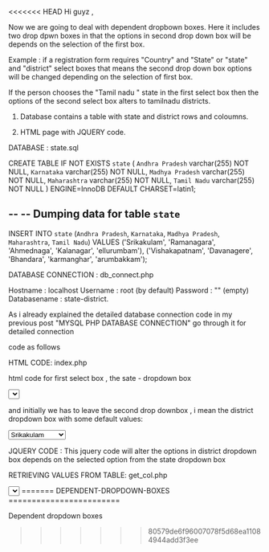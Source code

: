 <<<<<<< HEAD
Hi guyz ,

Now we are going to deal with dependent dropbown boxes. Here it includes two drop dpwn boxes in that the options in second drop down box will be depends on the selection of the first box.

Example :  if  a registration form requires "Country" and "State" or  "state" and "district" select boxes
 that means the second drop down box options will be changed depending on the selection of first box.

If the person chooses the "Tamil nadu " state in the first select box then the options of the second select box alters to tamilnadu districts.

1. Database contains a table with state and district rows and coloumns.

2. HTML page with JQUERY code.

DATABASE :  state.sql

CREATE TABLE IF NOT EXISTS `state` (
  `Andhra Pradesh` varchar(255) NOT NULL,
  `Karnataka` varchar(255) NOT NULL,
  `Madhya Pradesh` varchar(255) NOT NULL,
  `Maharashtra` varchar(255) NOT NULL,
  `Tamil Nadu` varchar(255) NOT NULL
) ENGINE=InnoDB DEFAULT CHARSET=latin1;

--
-- Dumping data for table `state`
--

INSERT INTO `state` (`Andhra Pradesh`, `Karnataka`, `Madhya Pradesh`, `Maharashtra`, `Tamil Nadu`) VALUES
('Srikakulam', 'Ramanagara', 'Ahmednaga', 'Kalanagar', 'ellurumbam'),
('Vishakapatnam', 'Davanagere', 'Bhandara', 'karmanghar', 'arumbakkam');

  



DATABASE CONNECTION  : db_connect.php

Hostname : localhost
Username  : root (by default)
Password : "" (empty)
Databasename : state-district.

As i already explained the detailed database connection code in my previous post "MYSQL PHP DATABASE CONNECTION" go through it for detailed connection

code as follows

<?php
mysql_connect("localhost","root","");
$j = mysql_select_db("state-district");

?>


HTML CODE: index.php

html code for first select box , the sate - dropdown box


<select name="state" id="state"> 
 <?php $l = mysql_query("select column_name from information_schema.columns where table_name='state'");
while($ll = @mysql_fetch_array($l)){  ?>

 <option name="<?php echo $ll['column_name']; ?>" value="<?php echo $ll['column_name']; ?>"><?php echo $ll['column_name']; ?> </option>


<?php }
?>
</select> 

and initially we has to leave the second drop downbox , i mean the district dropdown box with some default values:

 <div class="state_dis">
<select name="district">
 
<option>Srikakulam</option>
<option>Vishakapatnam</option>
 

</select>
</div>


JQUERY CODE : This jquery code will alter the options in district dropdown box depends on the selected option from the state dropdown box

 <script type="text/javascript">

$( "select" ).change(function () {
    var state = $(this).find("option:selected").val();
    var data = '&state='+state;
    $.ajax({
     type:"POST",
     url:"get_col.php",
     data:data,
     cache:false,
     success:function(html){
      $('.state_dis').html('');
      $('.state_dis').append(html);
     }
    });
  });

 </script>


RETRIEVING VALUES FROM TABLE: get_col.php

<?php
include('db_connect.php');
$state = $_POST['state'];
?>

<select name="district">
<?php
$k = @mysql_query("SELECT * FROM state");
while($kk = @mysql_fetch_array($k)){  ?>
 <option name="<?php echo $kk[$state]; ?>" value="<?php echo $kk[$state]; ?>">
 <?php echo $kk[$state]; ?>
  </option>

<?php }
?>
</select>
=======
DEPENDENT-DROPDOWN-BOXES
========================

Dependent dropdown boxes
>>>>>>> 80579de6f96007078f5d68ea11084944add3f3ee

